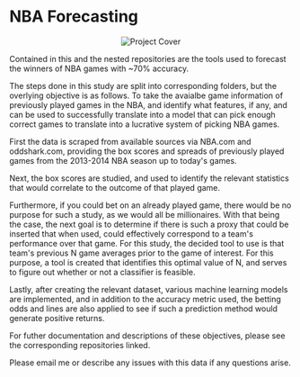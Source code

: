 NBA Forecasting 
===============

<center>

![Project Cover](https://github.com/nkasmanoff/NBA-Predictions/blob/master/nbapic.png:large)

</center>


Contained in this and the nested repositories are the tools used to forecast the winners of NBA games with ~70% accuracy. 

The steps done in this study are split into corresponding folders, but the overlying objective is as follows. To take the avaialbe game information of previously played games in the NBA, and identify what features, if any, and can be used to successfully translate into a model that can pick enough correct games to translate into a lucrative system of picking NBA games. 


First the data is scraped from available sources via NBA.com and oddshark.com, providing the box scores and spreads of previously played games from the 2013-2014 NBA season up to today's games. 

Next, the box scores are studied, and used to identify the relevant statistics that would correlate to the outcome of that played game. 

Furthermore, if you could bet on an already played game, there would be no purpose for such a study, as we would all be millionaires. With that being the case, the next goal is to determine if there is such a proxy that could be inserted that when used, could effectively correspond to a team's performance over that game. For this study, the decided tool to use is that team's previous N game averages prior to the game of interest. For this purpose, a tool is created that identifies this optimal value of N, and serves to figure out whether or not a classifier is feasible. 

Lastly, after creating the relevant dataset, various machine learning models are implemented, and in addition to the accuracy metric used, the betting odds and lines are also applied to see if such a prediction method would generate positive returns. 


For futher documentation and descriptions of these objectives, please see the corresponding repositories linked. 

Please email me or describe any issues with this data if any questions arise.

